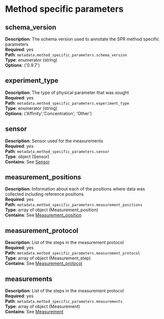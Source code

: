 # Method specific parameters

## schema_version

**Description**: The schema version used to annotate the SPR method specific
parameters <br/>
**Required**: yes <br/>
**Path**: `metadata.method_specific_parameters.schema_version` <br/>
**Type**: enumerator (string) <br/>
**Options**: ('0.9.7') <br/>

## experiment_type

**Description**: The type of physical parameter that was sought <br/>
**Required**: yes <br/>
**Path**: `metadata.method_specific_parameters.experiment_type` <br/>
**Type**: enumerator (string) <br/>
**Options**: ('Affinity','Concentration', 'Other') <br/>

## sensor

**Description**: Sensor used for the measurements <br/>
**Required**: yes <br/>
**Path**: `metadata.method_specific_parameters.sensor` <br/>
**Type**: object (Sensor) <br/>
**Contains**: See [Sensor](sensor.md) <br/>

## measurement_positions

**Description**: Information about each of the positions
where data was collected including reference positions <br/>
**Required**: yes <br/>
**Path**: `metadata.method_specific_parameters.measurement_positions` <br/>
**Type**: array of object (Measurement_position) <br/>
**Contains**: See [Measurement_position](measurement_position.md) <br/>

## measurement_protocol

**Description**: List of the steps in the measurement protocol <br/>
**Required**: yes <br/>
**Path**: `metadata.method_specific_parameters.measurement_protocol` <br/>
**Type**: array of object (Measurement_step) <br/>
**Contains**: See [Measurement_protocol](measurement_protocol.md) <br/>

## measurements

**Description**: List of the steps in the measurement protocol <br/>
**Required**: yes <br/>
**Path**: `metadata.method_specific_parameters.measurements` <br/>
**Type**: array of object (Measurement) <br/>
**Contains**: See [Measurement](measurement.md) <br/>

